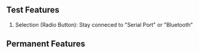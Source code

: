## Test Features
1. Selection (Radio Button): Stay conneced to "Serial Port" or "Bluetooth"


## Permanent Features